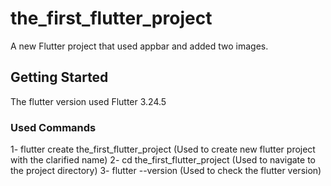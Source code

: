 # the_first_flutter_project

A new Flutter project that used appbar and added two images.

## Getting Started
The flutter version used Flutter 3.24.5

### Used Commands 

1- flutter create the_first_flutter_project (Used to create new flutter project with the clarified name)
2- cd the_first_flutter_project (Used to navigate to the project directory)
3- flutter --version (Used to check the flutter version)

